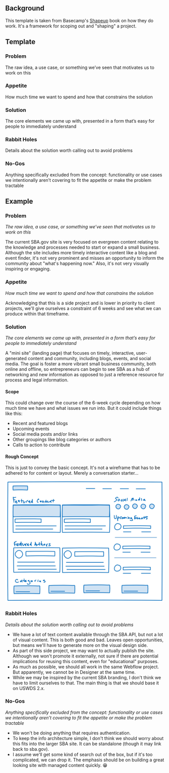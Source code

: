 ## Background
This template is taken from Basecamp's [Shapeup](https://basecamp.com/shapeup) book on how they do work. It's a framework for scoping out and "shaping" a project.

## Template

### Problem
The raw idea, a use case, or something we’ve seen that motivates us to work on this
 
 
### Appetite
How much time we want to spend and how that constrains the solution
 
 
### Solution
The core elements we came up with, presented in a form that’s easy for people to immediately understand
 
 
### Rabbit Holes
Details about the solution worth calling out to avoid problems
 
 
### No-Gos
Anything specifically excluded from the concept: functionality or use cases we intentionally aren’t covering to fit the appetite or make the problem tractable

## Example

### Problem
*The raw idea, a use case, or something we’ve seen that motivates us to work on this*
 
The current SBA.gov site is very focused on evergreen content relating to the knowledge and processes needed to start or expand a small business. Although the site includes more timely interactive content like a blog and event finder, it's not very prominent and misses an opportunity to inform the community about "what's happening now." Also, it's not very visually inspiring or engaging.
 
### Appetite
*How much time we want to spend and how that constrains the solution*
 
Acknowledging that this is a side project and is lower in priority to client projects, we'll give ourselves a constraint of 6 weeks and see what we can produce within that timeframe.
 
### Solution
*The core elements we came up with, presented in a form that’s easy for people to immediately understand*
 
A "mini site" (landing page) that focuses on timely, interactive, user-generated content and community, including blogs, events, and social media. The goal is foster a more vibrant small business community, both online and offline, so entrepreneurs can begin to see SBA as a hub of networking and new information as opposed to just a reference resource for process and legal information.
 
#### Scope
This could change over the course of the 6-week cycle depending on how much time we have and what issues we run into. But it could include things like this:
- Recent and featured blogs
- Upcoming events
- Social media posts and/or links
- Other groupings like blog categories or authors
- Calls to action to contribute

#### Rough Concept
This is just to convey the basic concept. It's not a wireframe that has to be adhered to for content or layout. Merely a conversation starter...

![Webflow sketch](assets/img/webflow-sketch.jpg)
 
### Rabbit Holes
*Details about the solution worth calling out to avoid problems*
 
- We have a lot of text content available through the SBA API, but not a lot of visual content. This is both good and bad. Leaves open opportunities, but means we'll have to generate more on the visual design side.
- As part of this side project, we may want to actually publish the site. Although we won't promote it externally, not sure if there are potential implications for reusing this content, even for "educational" purposes.
- As much as possible, we should all work in the same Webflow project. But apparently, we cannot be in Designer at the same time.
- While we may be inspired by the current SBA branding, I don't think we have to limit ourselves to that. The main thing is that we should base it on USWDS 2.x.
 
### No-Gos
*Anything specifically excluded from the concept: functionality or use cases we intentionally aren’t covering to fit the appetite or make the problem tractable*
 
- We won't be doing anything that requires authentication.
- To keep the info architecture simple, I don't think we should worry about this fits into the larger SBA site. It can be standalone (though it may link back to sba.gov).
- I assume we'll get some kind of search out of the box, but if it's too complicated, we can drop it. The emphasis should be on building a great looking site with managed content quickly. 😁